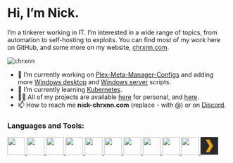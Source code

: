 # Hi, I’m Nick.

I’m a tinkerer working in IT. I’m interested in a wide range of topics, from automation to self-hosting to exploits. You
can find most of my work here on GitHub, and some more on my website,
[chrxnn.com](https://chrxnn.com).

<p align="left"> <img src="https://komarev.com/ghpvc/?username=chrxnn&label=Profile%20views&color=brightgreen&style=flat" alt="chrxnn" /> </p>

<!-- <p align="left"> <a href="https://github.com/ryo-ma/github-profile-trophy"><img src="https://github-profile-trophy.vercel.app/?username=zusier" alt="zusier" /></a> </p> -->

- 🔭 I’m currently working on [Plex-Meta-Manager-Configs](https://github.com/housefisharr/PMM-Configs) and adding more [Windows desktop](https://github.com/chrxnn/windows-desktop) and [Windows server](https://github.com/chrxnn/windows-server) scripts.
- 🌱 I’m currently learning [Kubernetes](https://kubernetes.io/).
- 👨‍💻 All of my projects are available [here](https://github.com/chrxnn?tab=repositories) for personal, and [here](https://github.com/orgs/housefisharr/repositories).
- 📫 How to reach me **nick-chrxnn.com** (replace - with @) or on [Discord](https://discord.com/users/288354979738288131).


<h3 align="left">Languages and Tools:</h3>
<p align="left"> 

<a href="https://code.visualstudio.com/" target="_blank"> <img src="https://code.visualstudio.com/assets/images/code-stable.png" width="40" height="40"/> </a>
<a href="https://github.com/PowerShell/PowerShell" target="_blank"> <img src="https://upload.wikimedia.org/wikipedia/commons/a/af/PowerShell_Core_6.0_icon.png" width="40" height="40"/> </a>
<a href="https://www.microsoft.com/en-us/windows-server" target="_blank"> <img src="https://cdn.freebiesupply.com/logos/large/2x/windows-server-2-logo-png-transparent.png" width="40" height="40"/> </a> 
<a href="https://azure.microsoft.com/en-us/" target="_blank"> <img src="https://upload.wikimedia.org/wikipedia/commons/thumb/f/fa/Microsoft_Azure.svg/330px-Microsoft_Azure.svg.png" width="40" height="40"/> </a> 
<a href="https://www.linux.org/" target="_blank"> <img src="https://cdn.jsdelivr.net/gh/devicons/devicon/icons/linux/linux-original.svg" width="40" height="40"/> </a>
<a href="https://www.docker.com/" target="_blank"> <img src="https://cdn.jsdelivr.net/gh/devicons/devicon/icons/docker/docker-plain.svg" width="40" height="40"/> </a>
<a href="https://www.vmware.com/" target="_blank"> <img src="https://upload.wikimedia.org/wikipedia/commons/3/34/VMware_Workstation_11.0_icon.png" width="40" height="40"/> </a>
<a href="https://www.proxmox.com/en/" target="_blank"> <img src="https://play-lh.googleusercontent.com/TT36Nsjyt0Yn8eyPAXuNK0bJsXmryP9ovsp7qdOy9sulYlr7v2Le5Ckf0I9S3AiaaXs" width="40" height="40"/> </a>
<a href="https://unraid.net/" target="_blank"> <img src="https://raw.githubusercontent.com/chrxnn/chrxnn/main/unraid.ico" width="40" height="40"/> </a>
<a href="https://yaml.org/" target="_blank"> <img src="https://cdn1.iconfinder.com/data/icons/hawcons/32/698356-icon-103-document-file-yml-256.png" width="40" height="40"/> </a>
<a href="https://app.plex.tv/desktop/#!/" target="_blank"> <img src="https://raw.githubusercontent.com/chrxnn/chrxnn/main/plex.png" width="40" height="40"/> </a>
</p>
<!---<p>&nbsp;<img align="center" src="https://github-readme-stats.vercel.app/api?username=chrxnn&show_icons=true&locale=en" alt="chrxnn" /></p>-->

